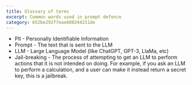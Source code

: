 ```yaml
---
title: Glossary of terms
excerpt: Common words used in prompt defence  
category: 652be292f7eae600244211de
---
```


* PII - Personally Identifiable Information
* Prompt - The text that is sent to the LLM
* LLM - Large Language Model (like ChatGPT, GPT-3, LlaMa, etc)
* Jail-breaking - The process of attempting to get an LLM to perform actions that it is not intended on doing. 
For example, if you ask an LLM to perform a calculation, and a user can make it instead return a secret key, this is a jailbreak.
